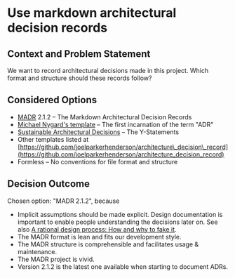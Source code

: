 # Use markdown architectural decision records

## Context and Problem Statement

We want to record architectural decisions made in this project. Which format and structure should these records follow?

## Considered Options

* [MADR](https://adr.github.io/madr/) 2.1.2 – The Markdown Architectural Decision Records
* [Michael Nygard's template](http://thinkrelevance.com/blog/2011/11/15/documenting-architecture-decisions) – The first incarnation of the term "ADR"
* [Sustainable Architectural Decisions](https://www.infoq.com/articles/sustainable-architectural-design-decisions) – The Y-Statements
* Other templates listed at [https://github.com/joelparkerhenderson/architecture\_decision\_record](https://github.com/joelparkerhenderson/architecture_decision_record)
* Formless – No conventions for file format and structure

## Decision Outcome

Chosen option: "MADR 2.1.2", because

* Implicit assumptions should be made explicit. Design documentation is important to enable people understanding the decisions later on. See also [A rational design process: How and why to fake it](https://doi.org/10.1109/TSE.1986.6312940).
* The MADR format is lean and fits our development style.
* The MADR structure is comprehensible and facilitates usage & maintenance.
* The MADR project is vivid.
* Version 2.1.2 is the latest one available when starting to document ADRs.
